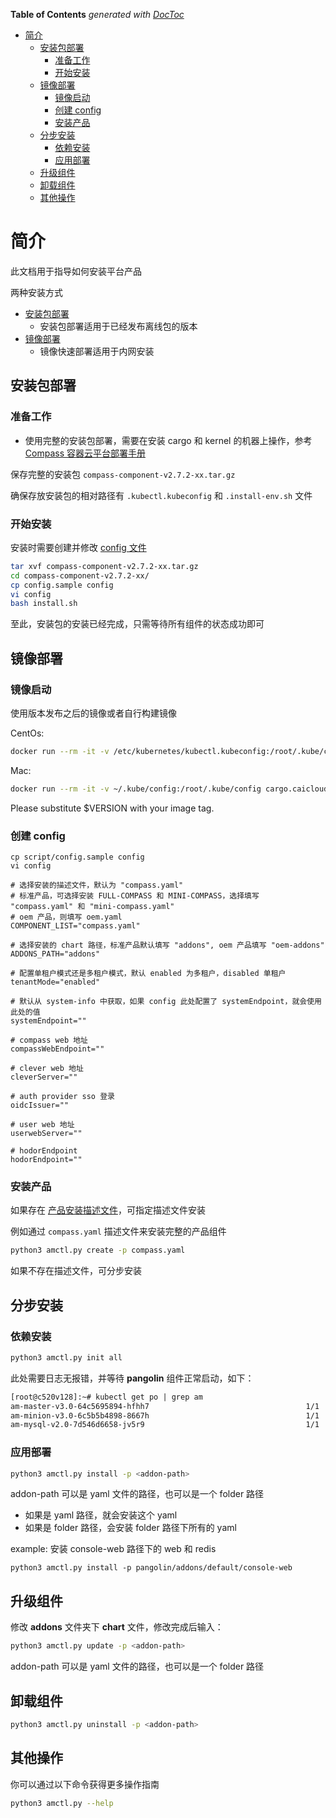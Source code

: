 <!-- START doctoc generated TOC please keep comment here to allow auto update -->
<!-- DON'T EDIT THIS SECTION, INSTEAD RE-RUN doctoc TO UPDATE -->
**Table of Contents**  *generated with [DocToc](https://github.com/thlorenz/doctoc)*

- [简介](#%E7%AE%80%E4%BB%8B)
  - [安装包部署](#%E5%AE%89%E8%A3%85%E5%8C%85%E9%83%A8%E7%BD%B2)
    - [准备工作](#%E5%87%86%E5%A4%87%E5%B7%A5%E4%BD%9C)
    - [开始安装](#%E5%BC%80%E5%A7%8B%E5%AE%89%E8%A3%85)
  - [镜像部署](#%E9%95%9C%E5%83%8F%E9%83%A8%E7%BD%B2)
    - [镜像启动](#%E9%95%9C%E5%83%8F%E5%90%AF%E5%8A%A8)
    - [创建 config](#%E5%88%9B%E5%BB%BA-config)
    - [安装产品](#%E5%AE%89%E8%A3%85%E4%BA%A7%E5%93%81)
  - [分步安装](#%E5%88%86%E6%AD%A5%E5%AE%89%E8%A3%85)
    - [依赖安装](#%E4%BE%9D%E8%B5%96%E5%AE%89%E8%A3%85)
    - [应用部署](#%E5%BA%94%E7%94%A8%E9%83%A8%E7%BD%B2)
  - [升级组件](#%E5%8D%87%E7%BA%A7%E7%BB%84%E4%BB%B6)
  - [卸载组件](#%E5%8D%B8%E8%BD%BD%E7%BB%84%E4%BB%B6)
  - [其他操作](#%E5%85%B6%E4%BB%96%E6%93%8D%E4%BD%9C)

<!-- END doctoc generated TOC please keep comment here to allow auto update -->

# 简介

此文档用于指导如何安装平台产品

两种安装方式

- [安装包部署](#%E5%AE%89%E8%A3%85%E5%8C%85%E9%83%A8%E7%BD%B2)
    - 安装包部署适用于已经发布离线包的版本
- [镜像部署](#%E9%95%9C%E5%83%8F%E9%83%A8%E7%BD%B2)
    - 镜像快速部署适用于内网安装

## 安装包部署

### 准备工作

- 使用完整的安装包部署，需要在安装 cargo 和 kernel 的机器上操作，参考 [Compass 容器云平台部署手册](https://docs.google.com/document/d/1BrLNUsbSpDM_v4Owv97fLCnG_ccIA2eULu8_Sx80Eyc/edit#heading=h.2yy1aubfzm7r) 

保存完整的安装包 `compass-component-v2.7.2-xx.tar.gz `

确保存放安装包的相对路径有 `.kubectl.kubeconfig` 和 `.install-env.sh` 文件

### 开始安装

安装时需要创建并修改 [config 文件](#%E5%88%9B%E5%BB%BA-config)

```bash
tar xvf compass-component-v2.7.2-xx.tar.gz 
cd compass-component-v2.7.2-xx/
cp config.sample config 
vi config
bash install.sh
```

至此，安装包的安装已经完成，只需等待所有组件的状态成功即可

## 镜像部署

### 镜像启动

使用版本发布之后的镜像或者自行构建镜像

CentOs:

```bash
docker run --rm -it -v /etc/kubernetes/kubectl.kubeconfig:/root/.kube/config cargo.caicloudprivatetest.com/caicloud/release:$VERSION bash
```

Mac:

```bash
docker run --rm -it -v ~/.kube/config:/root/.kube/config cargo.caicloudprivatetest.com/caicloud/release:$VERSION bash
```

Please substitute $VERSION with your image tag.

### 创建 config

```
cp script/config.sample config
vi config
```

```
# 选择安装的描述文件，默认为 "compass.yaml"
# 标准产品，可选择安装 FULL-COMPASS 和 MINI-COMPASS，选择填写 "compass.yaml" 和 "mini-compass.yaml"
# oem 产品，则填写 oem.yaml
COMPONENT_LIST="compass.yaml"

# 选择安装的 chart 路径，标准产品默认填写 "addons", oem 产品填写 "oem-addons"
ADDONS_PATH="addons"

# 配置单租户模式还是多租户模式，默认 enabled 为多租户，disabled 单租户
tenantMode="enabled"

# 默认从 system-info 中获取，如果 config 此处配置了 systemEndpoint，就会使用此处的值
systemEndpoint=""

# compass web 地址
compassWebEndpoint=""

# clever web 地址
cleverServer=""

# auth provider sso 登录
oidcIssuer=""

# user web 地址
userwebServer=""

# hodorEndpoint
hodorEndpoint=""
```

### 安装产品

如果存在 [产品安装描述文件](./configurable-product-installation.md)，可指定描述文件安装

例如通过 `compass.yaml` 描述文件来安装完整的产品组件

```bash
python3 amctl.py create -p compass.yaml
```

如果不存在描述文件，可分步安装

## 分步安装

### 依赖安装

```bash
python3 amctl.py init all
```

此处需要日志无报错，并等待 **pangolin** 组件正常启动，如下：

```txt
[root@c520v128]:~# kubectl get po | grep am
am-master-v3.0-64c5695894-hfhh7                                   1/1       Running             0          1d
am-minion-v3.0-6c5b5b4898-8667h                                   1/1       Running             0          1d
am-mysql-v2.0-7d546d6658-jv5r9                                    1/1       Running             0          1d
```

### 应用部署

```bash
python3 amctl.py install -p <addon-path>
```

addon-path 可以是 yaml 文件的路径，也可以是一个 folder 路径

- 如果是 yaml 路径，就会安装这个 yaml
- 如果是 folder 路径，会安装 folder 路径下所有的 yaml

example: 安装 console-web 路径下的 web 和 redis

```
python3 amctl.py install -p pangolin/addons/default/console-web
```

## 升级组件

修改 **addons** 文件夹下 **chart** 文件，修改完成后输入：

```bash
python3 amctl.py update -p <addon-path>
```

addon-path 可以是 yaml 文件的路径，也可以是一个 folder 路径

## 卸载组件

```bash
python3 amctl.py uninstall -p <addon-path>
```

## 其他操作

你可以通过以下命令获得更多操作指南

```bash
python3 amctl.py --help
```
